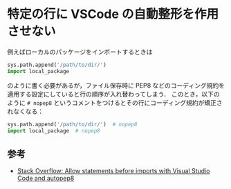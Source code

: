 # 特定の行に VSCode の自動整形を作用させない

例えばローカルのパッケージをインポートするときは

```python
sys.path.append('/path/to/dir/')
import local_package
```

のように書く必要があるが，ファイル保存時に PEP8 などのコーディング規約を適用する設定にしていると行の順序が入れ替わってしまう．
このとき，以下のように `# nopep8` というコメントをつけるとその行にコーディング規約が矯正されなくなる：

```python
sys.path.append('/path/to/dir/')  # nopep8
import local_package  # nopep8
```

## 参考

- [Stack Overflow: Allow statements before imports with Visual Studio Code and autopep8](https://stackoverflow.com/a/57067521)
